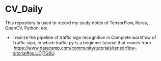 # CV_Daily
This repository is used to record my study notes of TensorFlow, Keras, OpenCV, Python, etc.  

* I realize the pipeline of traffic sign recognition in Complete workflow of Traffic sign, in which traffic.py is a beginner tutorial that comes from  https://www.datacamp.com/community/tutorials/tensorflow-tutorial#gs.UCjTG9U
